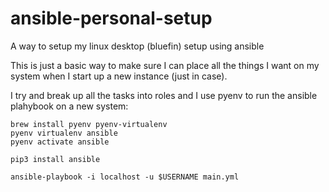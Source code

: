 # ansible-personal-setup
A way to setup my linux desktop (bluefin) setup using ansible

This is just a basic way to make sure I can place all the things I want on my system when I start up a new instance (just in case).

I try and break up all the tasks into roles and I use pyenv to run the ansible plahybook on a new system:

```
brew install pyenv pyenv-virtualenv
pyenv virtualenv ansible
pyenv activate ansible

pip3 install ansible

ansible-playbook -i localhost -u $USERNAME main.yml
```
